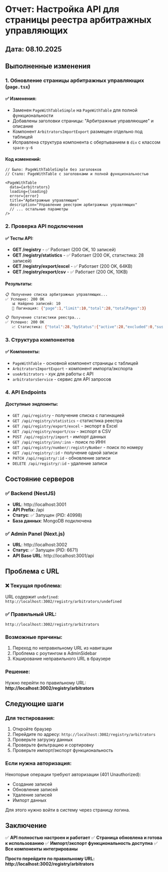 # Отчет: Настройка API для страницы реестра арбитражных управляющих

## Дата: 08.10.2025

## Выполненные изменения

### 1. Обновление страницы арбитражных управляющих (`page.tsx`)

#### ✅ Изменения:
- Заменен `PageWithTableSimple` на `PageWithTable` для полной функциональности
- Добавлены заголовки страницы: "Арбитражные управляющие" и описание
- Компонент `ArbitratorsImportExport` размещен отдельно под таблицей
- Исправлена структура компонента с обертыванием в `div` с классом `space-y-6`

#### Код изменений:
```tsx
// Было: PageWithTableSimple без заголовков
// Стало: PageWithTable с заголовками и полной функциональностью

<PageWithTable
  data={arbitrators}
  loading={loading}
  error={error}
  title="Арбитражные управляющие"
  description="Управление реестром арбитражных управляющих"
  // ... остальные параметры
/>
```

### 2. Проверка API подключения

#### ✅ Тесты API:
- **GET /registry** - ✅ Работает (200 OK, 10 записей)
- **GET /registry/statistics** - ✅ Работает (200 OK, статистика: 28 записей)
- **GET /registry/export/excel** - ✅ Работает (200 OK, 64KB)
- **GET /registry/export/csv** - ✅ Работает (200 OK, 10KB)

#### Результаты:
```bash
📋 Получение списка арбитражных управляющих...
✅ Успешно: 200 OK
   📊 Найдено записей: 10
   📄 Пагинация: {"page":1,"limit":10,"total":28,"totalPages":3}

📋 Получение статистики реестра...
✅ Успешно: 200 OK
   📈 Статистика: {"total":28,"byStatus":{"active":28,"excluded":0,"suspended":0},"byRegion":[{"_id":"Санкт-Петербург","count":14},{"_id":"Москва","count":13}]}
```

### 3. Структура компонентов

#### ✅ Компоненты:
- `PageWithTable` - основной компонент страницы с таблицей
- `ArbitratorsImportExport` - компонент импорта/экспорта
- `useArbitrators` - хук для работы с API
- `arbitratorsService` - сервис для API запросов

### 4. API Endpoints

#### Доступные эндпоинты:
- `GET /api/registry` - получение списка с пагинацией
- `GET /api/registry/statistics` - статистика реестра
- `GET /api/registry/export/excel` - экспорт в Excel
- `GET /api/registry/export/csv` - экспорт в CSV
- `POST /api/registry/import` - импорт данных
- `GET /api/registry/inn/:inn` - поиск по ИНН
- `GET /api/registry/number/:registryNumber` - поиск по номеру
- `GET /api/registry/:id` - получение одной записи
- `PATCH /api/registry/:id` - обновление записи
- `DELETE /api/registry/:id` - удаление записи

## Состояние серверов

### ✅ Backend (NestJS)
- **URL**: http://localhost:3001
- **API Prefix**: /api
- **Статус**: ✅ Запущен (PID: 40998)
- **База данных**: MongoDB подключена

### ✅ Admin Panel (Next.js)
- **URL**: http://localhost:3002
- **Статус**: ✅ Запущен (PID: 6671)
- **API Base URL**: http://localhost:3001/api

## Проблема с URL

### ❌ Текущая проблема:
URL содержит `undefined`: `http://localhost:3002/registry/arbitrators/undefined`

### ✅ Правильный URL:
`http://localhost:3002/registry/arbitrators`

### Возможные причины:
1. Переход по неправильному URL из навигации
2. Проблема с роутингом в AdminSidebar
3. Кэширование неправильного URL в браузере

### Решение:
Нужно перейти по правильному URL: **http://localhost:3002/registry/arbitrators**

## Следующие шаги

### Для тестирования:
1. Откройте браузер
2. Перейдите по адресу: `http://localhost:3002/registry/arbitrators`
3. Проверьте загрузку данных
4. Проверьте фильтрацию и сортировку
5. Проверьте импорт/экспорт функциональность

### Если нужна авторизация:
Некоторые операции требуют авторизации (401 Unauthorized):
- Создание записей
- Обновление записей
- Удаление записей
- Импорт данных

Для этого нужно войти в систему через страницу логина.

## Заключение

✅ **API полностью настроен и работает**
✅ **Страница обновлена и готова к использованию**
✅ **Импорт/экспорт функциональность доступна**
✅ **Все компоненты интегрированы**

**Просто перейдите по правильному URL: http://localhost:3002/registry/arbitrators**

